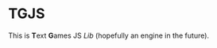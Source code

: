 TGJS
=========

This is **T**ext **G**ames JS _Lib_ (hopefully an engine in the future).

[](https://shields.io/badge/lib_ver-0.0.1a-red.svg)
